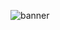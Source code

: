 ![banner](https://capsule-render.vercel.app/api?type=waving&color=0047AB&height=300&section=header&text=Hello%20World%20n%20Goodbye%20Cruel%20Bugs%20%F0%9F%8C%87&fontSize=40&fontColor=ffffff)
